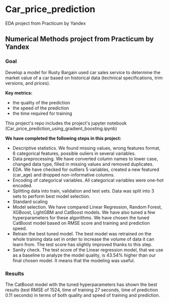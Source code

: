 # Car_price_prediction
EDA project from Practicum by Yandex
## Numerical Methods project from Practicum by Yandex
### Goal
Develop a model for Rusty Bargain used car sales service to determine the market value of a car based on historical data (technical specifications, trim versions, and prices).

**Key metrics:**

* the quality of the prediction
* the speed of the prediction
* the time required for training
  
This project's repo includes the project's jupyter notebook (Car_price_prediction_using_gradient_boosting.ipynb)

**We have completed the following steps in this project:**
* Descriptive statistics. We found missing values, wrong features format, 6 categorical features, possible ouliers in several variables.
* Data preprocessing. We have converted column names to lower case, changed data type, filled in missing values and removed duplicates.
* EDA. We have checked for outliers 5 variables, created a new featured (car_age) and dropped non-informative columns.
* Encoding of categorical variables. All categorical variables were one-hot encoded.
* Splitting data into train, validation and test sets. Data was split into 3 sets to perform best model selection.
* Standard scaling
* Model selection. We have compared Linear Regression, Random Forest, XGBoost, LightGBM and CatBoost models. We have also tuned a few hyperparameters for these algorithms. We have chosen the tuned CatBoost model based on RMSE score and training and prediction speed.
* Retrain the best tuned model. The best model was retrained on the whole training data set in order to increase the volume of data it can learn from. The test score has slightly improved thanks to this step.
* Sanity check. The test score of the Linear regression model, that we use as a baseline to analyze the model quality, is 43.54% higher than our final chosen model. It means that the modeling was useful.
  
### Results
The CatBoost model with the tuned hyperparameters has shown the best results (test RMSE of 1524, time of training 27 seconds, time of prediction 0.11 seconds) in terms of both quality and speed of training and prediction.
